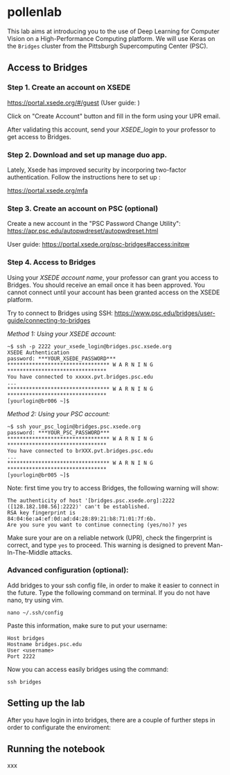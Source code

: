 # pollenlab

This lab aims at introducing you to the use of Deep Learning for Computer Vision on a High-Performance Computing platform. 
We will use Keras on the `Bridges` cluster from the Pittsburgh Supercomputing Center (PSC).

## Access to Bridges

### Step 1. Create an account on XSEDE

https://portal.xsede.org/#/guest (User guide: )

Click on "Create Account" button and fill in the form using your UPR email.

After validating this account, send your _XSEDE_login_ to your professor to get access to Bridges.

### Step 2. Download and set up manage duo app. 

Lately, Xsede has improved security by incorporing two-factor authentication. Follow the instructions here to set up : 

https://portal.xsede.org/mfa

### Step 3. Create an account on PSC (optional)

Create a new account in the "PSC Password Change Utility": https://apr.psc.edu/autopwdreset/autopwdreset.html

User guide: https://portal.xsede.org/psc-bridges#access:initpw

### Step 4. Access to Bridges

Using your _XSEDE account name_, your professor can grant you access to Bridges. 
You should receive an email once it has been approved. You cannot connect until your account has
been granted access on the XSEDE platform.

Try to connect to Bridges using SSH: https://www.psc.edu/bridges/user-guide/connecting-to-bridges

*Method 1: Using your XSEDE account:*
```
~$ ssh -p 2222 your_xsede_login@bridges.psc.xsede.org
XSEDE Authentication
password: ***YOUR_XSEDE_PASSWORD***
********************************* W A R N I N G ********************************
You have connected to xxxxx.pvt.bridges.psc.edu 
...
********************************* W A R N I N G ********************************
[yourlogin@br006 ~]$ 
```

*Method 2: Using your PSC account:*
```
~$ ssh your_psc_login@bridges.psc.xsede.org
password: ***YOUR_PSC_PASSWORD***
********************************* W A R N I N G ********************************
You have connected to brXXX.pvt.bridges.psc.edu 
...
********************************* W A R N I N G ********************************
[yourlogin@br005 ~]$ 
```

Note: first time you try to access Bridges, the following warning will show:
```
The authenticity of host '[bridges.psc.xsede.org]:2222 ([128.182.108.56]:2222)' can't be established.
RSA key fingerprint is 84:04:6e:a4:ef:0d:ad:d4:28:89:21:b8:71:01:7f:6b.
Are you sure you want to continue connecting (yes/no)? yes
```
Make sure your are on a reliable network (UPR), check the fingerprint is correct, and type `yes` to proceed. This warning is designed to prevent Man-In-The-Middle attacks.

### Advanced configuration (optional): 

Add bridges to your ssh config file, in order to make it easier to connect in the future. 
Type the following command on terminal. If you do not have nano, try using vim. 

```
nano ~/.ssh/config
```

Paste this information, make sure to put your username: 

```
Host bridges
Hostname bridges.psc.edu
User <username>
Port 2222
```

Now you can access easily bridges using the command: 

```
ssh bridges 
```

## Setting up the lab

After you have login in into bridges, there are a couple of further steps in order to configurate the enviroment: 



## Running the notebook

xxx
